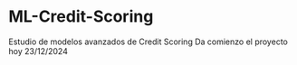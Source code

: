 # ML-Credit-Scoring
Estudio de modelos avanzados de Credit Scoring
Da comienzo el proyecto hoy 23/12/2024
